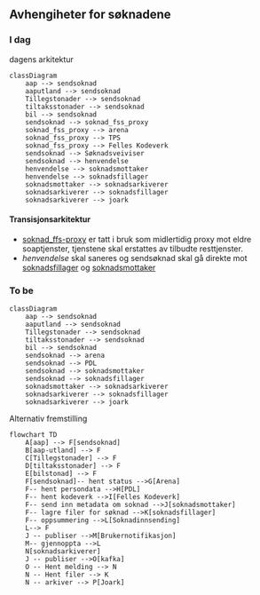 ## Avhengiheter for søknadene

### I dag
dagens arkitektur
```mermaid
classDiagram
    aap --> sendsoknad
    aaputland --> sendsoknad
    Tillegstonader --> sendsoknad
    tiltaksstonader --> sendsoknad
    bil --> sendsoknad
    sendsoknad --> soknad_fss_proxy
    soknad_fss_proxy --> arena
    soknad_fss_proxy --> TPS
    soknad_fss_proxy --> Felles Kodeverk
    sendsoknad --> Søknadsveiviser
    sendsoknad --> henvendelse
    henvendelse --> soknadsmottaker
    henvendelse --> soknadsfillager
    soknadsmottaker --> soknadsarkiverer
    soknadsarkiverer --> soknadsfillager
    soknadsarkiverer --> joark
```

#### Transisjonsarkitektur
- [soknad_ffs-proxy](https://github.com/navikt/soknad-fss-proxy) er tatt i bruk som midlertidig proxy mot eldre soaptjenster, tjenstene skal erstattes av tilbudte resttjenster.
- *henvendelse* skal saneres og sendsøknad skal gå direkte mot [soknadsfillager](https://github.com/navikt/soknadsfillager) og [soknadsmottaker](https://github.com/navikt/soknadsmottaker)

### To be
```mermaid
classDiagram
    aap --> sendsoknad
    aaputland --> sendsoknad
    Tillegstonader --> sendsoknad
    tiltaksstonader --> sendsoknad
    bil --> sendsoknad
    sendsoknad --> arena
    sendsoknad --> PDL
    sendsoknad --> soknadsmottaker
    sendsoknad --> soknadsfillager
    soknadsmottaker --> soknadsarkiverer
    soknadsarkiverer --> soknadsfillager
    soknadsarkiverer --> joark
```
Alternativ fremstilling
```mermaid
flowchart TD
    A[aap] --> F[sendsoknad]
    B[aap-utland] --> F
    C[Tillegstonader] --> F
    D[tiltaksstonader] --> F
    E[bilstonad] --> F
    F[sendsoknad]-- hent status -->G[Arena]
    F-- hent persondata -->H[PDL]
    F-- hent kodeverk -->I[Felles Kodeverk]
    F-- send inn metadata om soknad -->J[soknadsmottaker]
    F-- lagre filer for søknad -->K[soknadsfillager]
    F-- oppsummering -->L[Soknadinnsending]
    L--> F
    J -- publiser -->M[Brukernotifikasjon]
    M-- gjennoppta -->L
    N[soknadsarkiverer]
    J -- publiser -->O[kafka]
    O -- Hent melding --> N
    N -- Hent filer --> K 
    N -- arkiver --> P[Joark]
```
